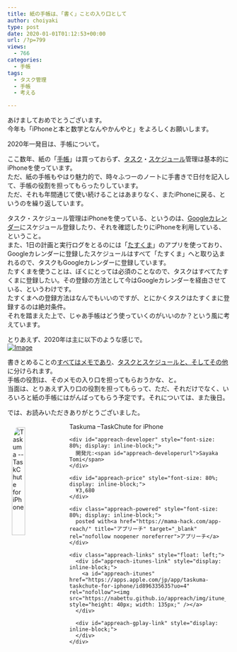 ```yaml
---
title: 紙の手帳は、「書く」ことの入り口として
author: choiyaki
type: post
date: 2020-01-01T01:12:53+00:00
url: /?p=799
views:
  - 766
categories:
  - 手帳
tags:
  - タスク管理
  - 手帳
  - 考える

---
```

あけましておめでとうございます。  
今年も「iPhoneと本と数学となんやかんやと」をよろしくお願いします。

2020年一発目は、手帳について。

ここ数年、紙の「[手帳][1]」は買っておらず、[タスク][2]・[スケジュール][3]管理は基本的にiPhoneを使っています。  
ただ、紙の手帳もやはり魅力的で、時々ふつーのノートに手書きで日付を記入して、手帳の役割を担ってもらったりしています。  
ただ、それも年間通じて使い続けることはあまりなく、またiPhoneに戻る、というのを繰り返しています。

タスク・スケジュール管理はiPhoneを使っている、というのは、[Googleカレンダー][4]にスケジュール登録したり、それを確認したりにiPhoneを利用している、ということ。  
また、1日の計画と実行ログをとるのには「[たすくま][5]」のアプリを使っており、Googleカレンダーに登録したスケジュールはすべて「たすくま」へと取り込まれるので、タスクもGoogleカレンダーに登録しています。  
たすくまを使うことは、ぼくにとっては必須のことなので、タスクはすべてたすくまに登録したい。その登録の方法として今はGoogleカレンダーを経由させている、というわけです。  
たすくまへの登録方法はなんでもいいのですが、とにかくタスクはたすくまに登録するのは絶対条件。  
それを踏まえた上で、じゃあ手帳はどう使っていくのがいいのか？という風に考えています。

とりあえず、2020年は主に以下のような感じで。  
[![Image][6]][7]

書きとめることの[すべてはメモであり][8]、[タスクとスケジュールと、そしてその他][9]に分けられます。  
手帳の役割は、そのメモの入り口を担ってもらおうかな、と。  
当面は、とりあえず入り口の役割を担ってもらって、ただ、それだけでなく、いろいろと紙の手帳にはがんばってもらう予定です。それについては、また後日。

では、お読みいただきありがとうございました。

<div id="appreach-box" style="text-align: left;">
  <img src="https://i0.wp.com/is4-ssl.mzstatic.com/image/thumb/Purple123/v4/bf/86/bb/bf86bb03-02d3-4d2c-90ae-a1f1eb06b136/source/512x512bb.jpg?w=660&#038;ssl=1" alt="Taskuma --TaskChute for iPhone" id="appreach-image" style="float: left; margin: 10px; width: 25%; max-width: 120px; border-top-left-radius: 10%; border-top-right-radius: 10%; border-bottom-right-radius: 10%; border-bottom-left-radius: 10%;" data-recalc-dims="1" /></p> 
  
  <div class="appreach-info" style="margin: 10px;">
    <div id="appreach-appname">
      Taskuma &#8211;TaskChute for iPhone
    </div>
    
    <div id="appreach-developer" style="font-size: 80%; display: inline-block;">
      開発元:<span id="appreach-developerurl">Sayaka Tomi</span>
    </div>
    
    <div id="appreach-price" style="font-size: 80%; display: inline-block;">
      ¥3,680
    </div>
    
    <div class="appreach-powered" style="font-size: 80%; display: inline-block;">
      posted with<a href="https://mama-hack.com/app-reach/" title="アプリーチ" target="_blank" rel="nofollow noopener noreferrer">アプリーチ</a>
    </div>
    
    <div class="appreach-links" style="float: left;">
      <div id="appreach-itunes-link" style="display: inline-block;">
        <a id="appreach-itunes" href="https://apps.apple.com/jp/app/taskuma-taskchute-for-iphone/id896335635?uo=4" rel="nofollow"><img src="https://nabettu.github.io/appreach/img/itune_ja.svg" style="height: 40px; width: 135px;" /></a>
      </div>
      
      <div id="appreach-gplay-link" style="display: inline-block;">
      </div>
    </div>
  </div>
  
  <div class="appreach-footer" style="margin-bottom: 10px; clear: left;">
  </div>
</div>

 [1]: https://scrapbox.io/choiyaki-hondana/%E6%89%8B%E5%B8%B3
 [2]: https://scrapbox.io/choiyaki-hondana/%E3%82%BF%E3%82%B9%E3%82%AF
 [3]: https://scrapbox.io/choiyaki-hondana/%E3%82%B9%E3%82%B1%E3%82%B8%E3%83%A5%E3%83%BC%E3%83%AB
 [4]: https://scrapbox.io/choiyaki-hondana/Google%E3%82%AB%E3%83%AC%E3%83%B3%E3%83%80%E3%83%BC
 [5]: https://scrapbox.io/choiyaki-hondana/%E3%81%9F%E3%81%99%E3%81%8F%E3%81%BE
 [6]: https://gyazo.com/2ae93306bf0c682f39bea724c7b27eac/thumb/1000
 [7]: https://gyazo.com/2ae93306bf0c682f39bea724c7b27eac
 [8]: https://choiyaki.com/?p=632
 [9]: https://choiyaki.com/?p=602